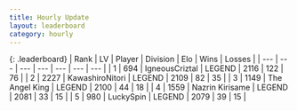 ```yaml
---
title: Hourly Update
layout: leaderboard
category: hourly
---
```


{: .leaderboard}
| Rank | LV | Player | Division | Elo | Wins | Losses |
| --- | --- | --- | --- | --- | --- | --- |
| <span data-change="0">1</span> | 694 | <span title="ID: 69018">IgneousCriztal</span> | LEGEND | <span data-change="0">2116</span> | <span data-change="0">122</span> | <span data-change="0">76</span> |
| <span data-change="0">2</span> | 2227 | <span title="ID: 164871">KawashiroNitori</span> | LEGEND | <span data-change="0">2109</span> | <span data-change="0">82</span> | <span data-change="0">35</span> |
| <span data-change="0">3</span> | 1149 | <span title="ID: 547162">The Angel King</span> | LEGEND | <span data-change="0">2100</span> | <span data-change="0">44</span> | <span data-change="0">18</span> |
| <span data-change="0">4</span> | 1559 | <span title="ID: 315148">Nazrin Kirisame</span> | LEGEND | <span data-change="0">2081</span> | <span data-change="0">33</span> | <span data-change="0">15</span> |
| <span data-change="0">5</span> | 980 | <span title="ID: 498412">LuckySpin</span> | LEGEND | <span data-change="0">2079</span> | <span data-change="0">39</span> | <span data-change="0">15</span> |